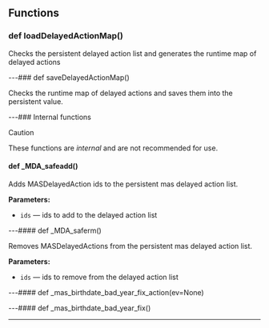 ## Functions

### def loadDelayedActionMap()

Checks the persistent delayed action list and generates the runtime map of delayed actions

---### def saveDelayedActionMap()

Checks the runtime map of delayed actions and saves them into the persistent value.

---### Internal functions

> [!CAUTION]
> These functions are *internal* and are not recommended for use.

#### def _MDA_safeadd()

Adds MASDelayedAction ids to the persistent mas delayed action list.

**Parameters:**
- `ids` &mdash; ids to add to the delayed action list


---#### def _MDA_saferm()

Removes MASDelayedActions from the persistent mas delayed action list.

**Parameters:**
- `ids` &mdash; ids to remove from the delayed action list


---#### def _mas_birthdate_bad_year_fix_action(ev=None)

---#### def _mas_birthdate_bad_year_fix()

---